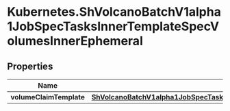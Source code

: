 # Kubernetes.ShVolcanoBatchV1alpha1JobSpecTasksInnerTemplateSpecVolumesInnerEphemeral

## Properties

Name | Type | Description | Notes
------------ | ------------- | ------------- | -------------
**volumeClaimTemplate** | [**ShVolcanoBatchV1alpha1JobSpecTasksInnerTemplateSpecVolumesInnerEphemeralVolumeClaimTemplate**](ShVolcanoBatchV1alpha1JobSpecTasksInnerTemplateSpecVolumesInnerEphemeralVolumeClaimTemplate.md) |  | [optional] 



